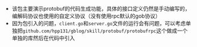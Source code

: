 - 该包主要演示protobuf的代码生成功能，具体的接口定义仍然是手动编写的，编解码协议也使用的自定义协议（没有使用rpc默认的gob协议）
- 因为包引入的问题，`client.go`和`server.go`文件的运行会有问题，可以考虑单独把`github.com/hpp131/gblog/skill/protobuf/protobufrpc`这个做成一个单独的库然后在代码中引入